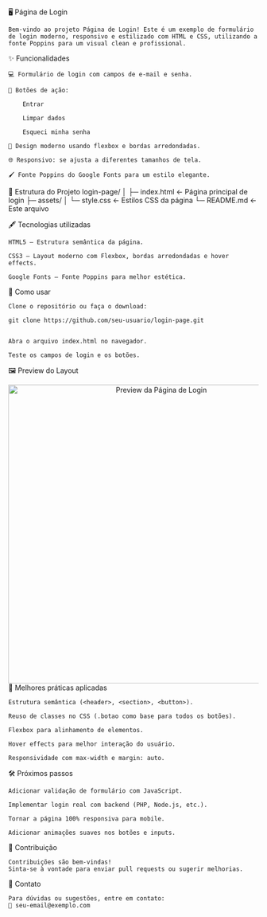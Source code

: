 🖥️ Página de Login

    Bem-vindo ao projeto Página de Login! Este é um exemplo de formulário de login moderno, responsivo e estilizado com HTML e CSS, utilizando a fonte Poppins para um visual clean e profissional.

✨ Funcionalidades

    💻 Formulário de login com campos de e-mail e senha.

    📝 Botões de ação:

        Entrar

        Limpar dados

        Esqueci minha senha

    🎨 Design moderno usando flexbox e bordas arredondadas.

    🌐 Responsivo: se ajusta a diferentes tamanhos de tela.

    🖌️ Fonte Poppins do Google Fonts para um estilo elegante.

📂 Estrutura do Projeto
    login-page/
    │
    ├─ index.html          ← Página principal de login
    ├─ assets/
    │   └─ style.css       ← Estilos CSS da página
    └─ README.md           ← Este arquivo

🖋️ Tecnologias utilizadas

    HTML5 – Estrutura semântica da página.

    CSS3 – Layout moderno com Flexbox, bordas arredondadas e hover effects.

    Google Fonts – Fonte Poppins para melhor estética.

📌 Como usar

    Clone o repositório ou faça o download:

    git clone https://github.com/seu-usuario/login-page.git


    Abra o arquivo index.html no navegador.

    Teste os campos de login e os botões.

🖼️ Preview do Layout
    <div align="center"> <img src="assets/login-preview.png" alt="Preview da Página de Login" width="600"/> </div>
    🎯 Melhores práticas aplicadas

    Estrutura semântica (<header>, <section>, <button>).

    Reuso de classes no CSS (.botao como base para todos os botões).

    Flexbox para alinhamento de elementos.

    Hover effects para melhor interação do usuário.

    Responsividade com max-width e margin: auto.

🛠️ Próximos passos

    Adicionar validação de formulário com JavaScript.

    Implementar login real com backend (PHP, Node.js, etc.).

    Tornar a página 100% responsiva para mobile.

    Adicionar animações suaves nos botões e inputs.

💖 Contribuição

    Contribuições são bem-vindas!
    Sinta-se à vontade para enviar pull requests ou sugerir melhorias.

📧 Contato

    Para dúvidas ou sugestões, entre em contato:
    📧 seu-email@exemplo.com